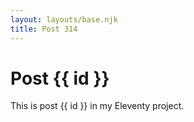 ```yaml
---
layout: layouts/base.njk
title: Post 314
---
```


# Post {{ id }}

This is post {{ id }} in my Eleventy project.

